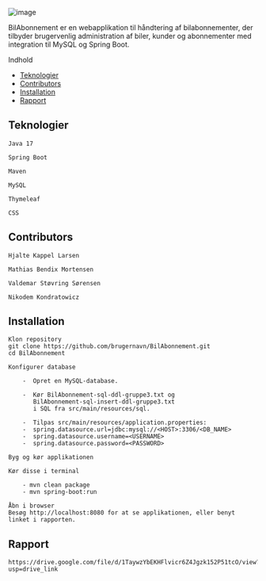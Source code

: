 ![image](https://github.com/user-attachments/assets/4dc2c243-d5b3-49af-ad5d-03dad7b9758f)




BilAbonnement er en webapplikation til håndtering af bilabonnementer, der tilbyder brugervenlig administration af biler, kunder og abonnementer med integration til MySQL og Spring Boot.



Indhold
- [Teknologier](#teknologier) 
- [Contributors](#contributors)  
- [Installation](#installation)  
- [Rapport](#rapport)  





## Teknologier

    Java 17

    Spring Boot

    Maven

    MySQL

    Thymeleaf

    CSS 
    
## Contributors

    Hjalte Kappel Larsen

    Mathias Bendix Mortensen

    Valdemar Støvring Sørensen

    Nikodem Kondratowicz 

## Installation

    Klon repository
    git clone https://github.com/brugernavn/BilAbonnement.git
    cd BilAbonnement

    Konfigurer database

        -  Opret en MySQL-database.

        -  Kør BilAbonnement-sql-ddl-gruppe3.txt og 
           BilAbonnement-sql-insert-ddl-gruppe3.txt 
           i SQL fra src/main/resources/sql.

        -  Tilpas src/main/resources/application.properties:
        -  spring.datasource.url=jdbc:mysql://<HOST>:3306/<DB_NAME>
        -  spring.datasource.username=<USERNAME>
        -  spring.datasource.password=<PASSWORD>

    Byg og kør applikationen

    Kør disse i terminal
    
        - mvn clean package
        - mvn spring-boot:run

    Åbn i browser
    Besøg http://localhost:8080 for at se applikationen, eller benyt linket i rapporten.


## Rapport

    https://drive.google.com/file/d/1TaywzYbEKHFlvicr6Z4Jgzk152P51tcO/view?usp=drive_link

  
